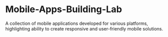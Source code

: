 # Mobile-Apps-Building-Lab
A collection of mobile applications developed for various platforms, highlighting ability to create responsive and user-friendly mobile solutions.
